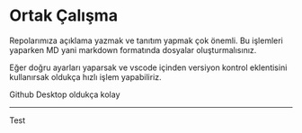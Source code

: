# Ortak Çalışma

Repolarımıza açıklama yazmak ve tanıtım yapmak çok önemli. Bu işlemleri yaparken MD yani markdown formatında dosyalar oluşturmalısınız.

Eğer doğru ayarları yaparsak ve vscode içinden versiyon kontrol eklentisini kullanırsak oldukça hızlı işlem yapabiliriz.

Github Desktop oldukça kolay

--- 

Test

